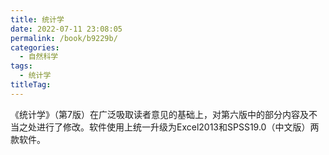 ```yaml
---
title: 统计学
date: 2022-07-11 23:08:05
permalink: /book/b9229b/
categories:
  - 自然科学
tags:
  - 统计学
titleTag: 
---
```


《统计学》（第7版）在广泛吸取读者意见的基础上，对第六版中的部分内容及不当之处进行了修改。软件使用上统一升级为Excel2013和SPSS19.0（中文版）两款软件。

<!-- more -->

<BookShelf
album="https://cdn.staticaly.com/gh/jonsam-ng/image-hosting@master/oxygen-space/image.4buzjxh8rgo0.webp"
:pages="410"
link="https://www.aliyundrive.com/s/wPT9iB1pSLb"
douban="https://book.douban.com/subject/30422797/"
author="贾俊平 / 何晓群 / 金勇进"
publisher="中国人民大学出版社"
lang="中文"
/>
